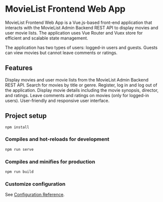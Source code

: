 # MovieList Frontend Web App

MovieList Frontend Web App is a Vue.js-based front-end application that interacts with the MovieList Admin Backend REST API to display movies and user movie lists. The application uses Vue Router and Vuex store for efficient and scalable state management.

The application has two types of users: logged-in users and guests. Guests can view movies but cannot leave comments or ratings.

## Features
Display movies and user movie lists from the MovieList Admin Backend REST API.
Search for movies by title or genre.
Register, log in and log out of the application.
Display movie details including the movie synopsis, director, and ratings.
Leave comments and ratings on movies (only for logged-in users).
User-friendly and responsive user interface.

## Project setup
```
npm install
```

### Compiles and hot-reloads for development
```
npm run serve
```

### Compiles and minifies for production
```
npm run build
```

### Customize configuration
See [Configuration Reference](https://cli.vuejs.org/config/).
